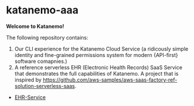# katanemo-aaa
<b>Welcome to Katanemo!</b>

The following repository contains: 

1. Our CLI experience for the Katanemo Cloud Service (a ridicously simple identity and fine-grained permissions system for modern {API-first} software comapnies.)
2. A reference serverless EHR (Electronic Health Records) SaaS Service that demonstrates the full capabilities of Katanemo. A project that is inspired by https://github.com/aws-samples/aws-saas-factory-ref-solution-serverless-saas.

- [EHR-Service](https://github.com/katanemo/katanemo-aaa/blob/main/samples/ehr-service/README.md)
